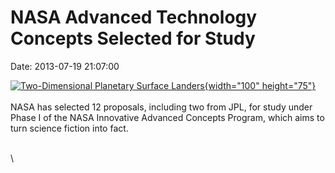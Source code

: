 NASA Advanced Technology Concepts Selected for Study
====================================================

Date: 2013-07-19 21:07:00

[![Two-Dimensional Planetary Surface
Landers](http://www.jpl.nasa.gov/images/technology/20130719/tech20130719-th.jpg){width="100"
height="75"}](http://www.jpl.nasa.gov/news/news.cfm?release=2013-227&rn=news.xml&rst=3856)\
\
NASA has selected 12 proposals, including two from JPL, for study under
Phase I of the NASA Innovative Advanced Concepts Program, which aims to
turn science fiction into fact.

\
\
